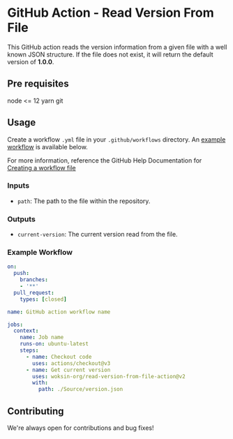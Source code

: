 # GitHub Action - Read Version From File

This GitHub action reads the version information from a given file with a well known JSON structure.
If the file does not exist, it will return the default version of **1.0.0**.

## Pre requisites

node <= 12
yarn
git

## Usage

Create a workflow `.yml` file in your `.github/workflows` directory. An [example workflow](#example-workflow) is available below.

For more information, reference the GitHub Help Documentation for [Creating a workflow file](https://help.github.com/en/articles/configuring-a-workflow#creating-a-workflow-file)

### Inputs

- `path`: The path to the file within the repository.

### Outputs

- `current-version`: The current version read from the file.

### Example Workflow

```yaml
on:
  push:
    branches:
    - '**'
  pull_request:
    types: [closed]

name: GitHub action workflow name

jobs:
  context:
    name: Job name
    runs-on: ubuntu-latest
    steps:
      - name: Checkout code
        uses: actions/checkout@v3
      - name: Get current version
        uses: woksin-org/read-version-from-file-action@v2
        with:
          path: ./Source/version.json
```

## Contributing

We're always open for contributions and bug fixes!
